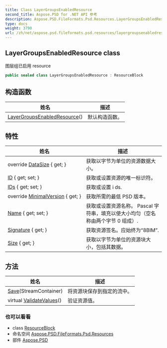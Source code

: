 ```yaml
---
title: Class LayerGroupsEnabledResource
second_title: Aspose.PSD for .NET API 参考
description: Aspose.PSD.FileFormats.Psd.Resources.LayerGroupsEnabledResource 班级. 图层组已启用 resource
type: docs
weight: 3790
url: /zh/net/aspose.psd.fileformats.psd.resources/layergroupsenabledresource/
---
```

## LayerGroupsEnabledResource class

图层组已启用 resource

```csharp
public sealed class LayerGroupsEnabledResource : ResourceBlock
```

## 构造函数

| 姓名 | 描述 |
| --- | --- |
| [LayerGroupsEnabledResource](layergroupsenabledresource/)() | 默认构造函数。 |

## 特性

| 姓名 | 描述 |
| --- | --- |
| override [DataSize](../../aspose.psd.fileformats.psd.resources/layergroupsenabledresource/datasize/) { get; } | 获取以字节为单位的资源数据大小。 |
| [ID](../../aspose.psd.fileformats.psd/resourceblock/id/) { get; set; } | 获取或设置资源的唯一标识符。 |
| [IDs](../../aspose.psd.fileformats.psd.resources/layergroupsenabledresource/ids/) { get; set; } | 获取或设置 i ds. |
| override [MinimalVersion](../../aspose.psd.fileformats.psd.resources/layergroupsenabledresource/minimalversion/) { get; } | 获取所需的最低 PSD 版本。 |
| [Name](../../aspose.psd.fileformats.psd/resourceblock/name/) { get; set; } | 获取或设置资源名称。 Pascal 字符串，填充以使大小均匀（空名称由两个字节 0 组成）. |
| [Signature](../../aspose.psd.fileformats.psd/resourceblock/signature/) { get; } | 获取资源签名。应始终为“8BIM”. |
| [Size](../../aspose.psd.fileformats.psd/resourceblock/size/) { get; } | 获取以字节为单位的资源块大小，包括其数据。 |

## 方法

| 姓名 | 描述 |
| --- | --- |
| [Save](../../aspose.psd.fileformats.psd/resourceblock/save/)(StreamContainer) | 将资源块保存到指定的流中。 |
| virtual [ValidateValues](../../aspose.psd.fileformats.psd/resourceblock/validatevalues/)() | 验证资源值。 |

### 也可以看看

* class [ResourceBlock](../../aspose.psd.fileformats.psd/resourceblock/)
* 命名空间 [Aspose.PSD.FileFormats.Psd.Resources](../../aspose.psd.fileformats.psd.resources/)
* 部件 [Aspose.PSD](../../)


